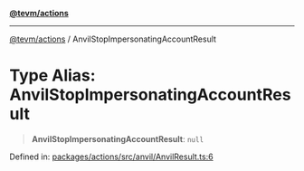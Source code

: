 [**@tevm/actions**](../README.md)

***

[@tevm/actions](../globals.md) / AnvilStopImpersonatingAccountResult

# Type Alias: AnvilStopImpersonatingAccountResult

> **AnvilStopImpersonatingAccountResult**: `null`

Defined in: [packages/actions/src/anvil/AnvilResult.ts:6](https://github.com/evmts/tevm-monorepo/blob/main/packages/actions/src/anvil/AnvilResult.ts#L6)
